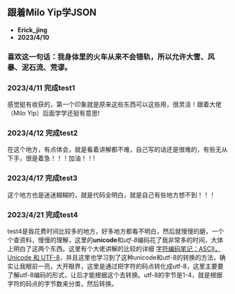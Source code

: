 ## 跟着**Milo Yip**学JSON
- **Erick_jing**
- **2023/4/10**

### 喜欢这一句话：我身体里的火车从来不会错轨，所以允许大雪、风暴、泥石流、荒谬。

### 2023/4/11 完成test1  

感觉挺有收获的，第一个印象就是原来这些东西可以这些用，很灵活！跟着大佬（Milo Yip）后面学学还挺有意思!  

### 2023/4/12 完成test2  

在这个地方，有点体会，就是看着讲解都不难，自己写的话还是很难的，有些无从下手，很是着急！！！加油！！!  

### 2023/4/17 完成test3  

这个地方也是迷迷糊糊的，就是代码全明白，就是自己有些地方想不到！！！  

### 2023/4/21 完成test4

test4是我花费时间比较多的地方，好多地方都看不明白，然后就慢慢的磨，一个个查资料，慢慢的理解，这里的**unicode**和*utf-8*编码花了我非常多的时间，大体上明白了这两个东西。这里有个大佬讲解的比较的详细 [字符编码笔记：ASCII，Unicode 和 UTF-8](https://www.ruanyifeng.com/blog/2007/10/ascii_unicode_and_utf-8.html)，并且这里也学习到了这种unicode和utf-8的转换的方法，确实让我眼前一亮，大开眼界，这里是通过把字符的码点转化成utf-8，这里主要要了解utf-8编码的形式，让后才能根据这个去转换。utf-8的字节是1-4，就是根据字符的码点的字节数来分类，然后转换。

